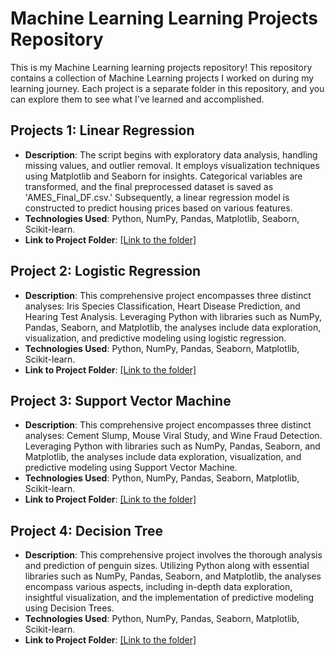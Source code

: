 # Machine Learning Learning Projects Repository

This is my Machine Learning learning projects repository! This repository contains a collection of Machine Learning projects I worked on during my learning journey. Each project is a separate folder in this repository, and you can explore them to see what I've learned and accomplished.

## Projects 1: Linear Regression
- **Description**: The script begins with exploratory data analysis, handling missing values, and outlier removal. It employs visualization techniques using Matplotlib and Seaborn for insights. Categorical variables are transformed, and the final preprocessed dataset is saved as 'AMES_Final_DF.csv.' Subsequently, a linear regression model is constructed to predict housing prices based on various features.
- **Technologies Used**: Python, NumPy, Pandas, Matplotlib, Seaborn, Scikit-learn.
- **Link to Project Folder**: [[Link to the folder]](https://github.com/ishwar-ikm/basic-machine-learning-projects/tree/main/1.%20Linear%20Regression%20project)

## Project 2: Logistic Regression
- **Description**: This comprehensive project encompasses three distinct analyses: Iris Species Classification, Heart Disease Prediction, and Hearing Test Analysis. Leveraging Python with libraries such as NumPy, Pandas, Seaborn, and Matplotlib, the analyses include data exploration, visualization, and predictive modeling using logistic regression.
- **Technologies Used**: Python, NumPy, Pandas, Seaborn, Matplotlib, Scikit-learn.
- **Link to Project Folder**: [[Link to the folder]](https://github.com/ishwar-ikm/basic-machine-learning-projects/tree/main/1.%20Linear%20Regression%20project)


## Project 3: Support Vector Machine
- **Description**: This comprehensive project encompasses three distinct analyses: Cement Slump, Mouse Viral Study, and Wine Fraud Detection. Leveraging Python with libraries such as NumPy, Pandas, Seaborn, and Matplotlib, the analyses include data exploration, visualization, and predictive modeling using Support Vector Machine.
- **Technologies Used**: Python, NumPy, Pandas, Seaborn, Matplotlib, Scikit-learn.
- **Link to Project Folder**: [[Link to the folder]](https://github.com/ishwar-ikm/basic-machine-learning-projects/tree/main/1.%20Linear%20Regression%20project)


## Project 4: Decision Tree
- **Description**: This comprehensive project involves the thorough analysis and prediction of penguin sizes. Utilizing Python along with essential libraries such as NumPy, Pandas, Seaborn, and Matplotlib, the analyses encompass various aspects, including in-depth data exploration, insightful visualization, and the implementation of predictive modeling using Decision Trees.
- **Technologies Used**: Python, NumPy, Pandas, Seaborn, Matplotlib, Scikit-learn.
- **Link to Project Folder**: [[Link to the folder]](https://github.com/ishwar-ikm/basic-machine-learning-projects/tree/main/1.%20Linear%20Regression%20project)

